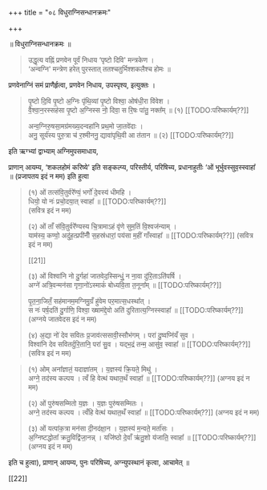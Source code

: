 +++
title = "०८ विधुराग्निसन्धानक्रमः"

+++


॥ विधुराग्निसन्धानक्रमः ॥

> उद्धृत्य वह्निं प्रणवेन पूर्वं निधाय ‘पृष्टो दिवि' मन्त्रकेण ।  
‘अन्वग्नि' मन्त्रेण हरेत् पुरस्तात् ततश्चतुर्भिश्शकलैश्च होमः ॥ 

प्रणवेनाग्निं समं प्राणैर्हृत्वा, प्रणवेन निधाय, उपस्पृश्य, इत्युक्तः ।

> पृ॒ष्टो दि॒वि पृ॒ष्टो अ॒ग्निः पृ॑थि॒व्यां पृ॒ष्टो विश्वा॒ ओष॑धी॒रा वि॑वेश ।  
वै॒श्वा॒न॒रस्सह॑सा पृ॒ष्टो अ॒ग्निस्स नो॒ दिवा॒ स रि॒षः पा॑तु॒ नक्त᳚म् ॥ (१) [[TODO:परिष्कार्यम्??]]
>
> अन्व॒ग्निरु॒षसा॒मग्र॑मख्य॒दन्वहा॑नि प्रथ॒मो जा॒तवे॑दाः ।  
अनु॒ सूर्य॑स्य पुरु॒त्रा च॑ र॒श्मीननु॒ द्यावा॑पृथि॒वी आ त॑तान ॥ (२) [[TODO:परिष्कार्यम्??]]

इति ऋग्भ्यां द्वाभ्याम् अग्निमुपसमाधाय,

प्राणान् आयम्य, ‘शकलहोमं करिष्ये' इति सङ्कल्प्य, परिस्तीर्य, परिषिच्य, प्रधानाहुतीः ‘ओं भूर्भुवस्सुव॒स्स्वाहा᳚ ॥ (प्रजापतय इदं न मम) इति हुत्वा

> (१) ओं तत्स॑वि॒तुर्वरे᳚ण्यं॒ भर्गो॑ दे॒वस्य॑ धीमहि ।  
धियो॒ यो नः॑ प्रचो॒दया॒त् स्वाहा᳚ ॥ [[TODO:परिष्कार्यम्??]]  
(सवित्र इदं न मम)
>
> (२) ओं ताँ स॑वि॒तुर्वरे᳚ण्यस्य चि॒त्रामाऽहं वृ॑णे सुम॒तिं वि॒श्वज॑न्याम् ।  
याम॑स्य॒ कण्वो॒ अदु॑ह॒त्प्रपी॑नीँ स॒हस्र॑धारां॒ पय॑सा म॒हीं गाँस्वाहा᳚ ॥ [[TODO:परिष्कार्यम्??]] (सवित्र इदं न मम)
>
> [[21]]
>
> (३) ओं विश्वा॑नि नो दु॒र्गहा॑ जातवेद॒स्सिन्धुं॒ न ना॒वा दु॑रि॒ताऽति॑पर्षि ।  
अग्ने॑ अत्रि॒वन्मन॑सा गृणा॒नो॑ऽस्माकं॑ बोध्यवि॒ता त॒नूना᳚म् ॥ [[TODO:परिष्कार्यम्??]]
> 
> पृ॒त॒ना॒जितँ॒ सह॑मानम॒मग्निमु॒ग्रँ हु॑वेम पर॒मात्स॒धस्था᳚त् ।  
स नः॑ पर्ष॒दति॑ दु॒र्गाणि॒ विश्वा॒ ख्षाम॑द्दे॒वो अति॑ दुरितात्य॒ग्निस्स्वाहा᳚ ॥ [[TODO:परिष्कार्यम्??]] (अग्नये जातवेदस इदं न मम)
>
> (४) अ॒द्या नो॑ देव सवितः प्र॒जाव॑त्ससावी॒स्सौभ॑गम् । परा॑ दु॒ष्वप्नि॑यँ सुव ।  
विश्वा॑नि देव सवितर्दुरि॒तानि॒ परा॑ सु॒व । यद्भ॒द्रं तन्म॒ आसु॑व॒ स्वाहा᳚ ॥ [[TODO:परिष्कार्यम्??]] (सवित्र इदं न मम)

> (१) ओम् अना᳚ज्ञातं॒ यदाज्ञा॑तम् । य॒ज्ञस्य॑ क्रि॒यते॒ मिथु॑ ।  
अग्ने॒ तद॑स्य कल्पय । त्वँ हि वेत्थ॑ यथात॒थँ स्वाहा᳚ ॥ [[TODO:परिष्कार्यम्??]] (अग्नय इदं न मम)
>
> (२) ओं पुरु॑षसम्मितो य॒ज्ञः । य॒ज्ञः पुरु॑षसम्मितः ।  
अग्ने॒ तद॑स्य कल्पय । त्वँहि वेत्थ॑ यथात॒थँ स्वाहा᳚ ॥ [[TODO:परिष्कार्यम्??]] (अग्नय इदं न मम)
>
> (३) ओं यत्पा॑क॒त्रा मन॑सा दी॒नद॑क्षा॒न । य॒ज्ञस्य॑ म॒न्वते॒ मर्ता॑सः ।  
अ॒ग्निष्टद्धोता᳚ क्रतु॒विद्वि॑जा॒नन्न् । यजि॑ष्ठो दे॒वाँ ऋ॑तु॒शो य॑जाति॒ स्वाहा᳚ ॥ [[TODO:परिष्कार्यम्??]] (अग्नय इदं न मम)

इति च हुत्वा), प्राणान् आयम्य, पुनः परिषिच्य, अग्न्युपस्थानं कृत्वा, आचामेत् ॥

[[22]]